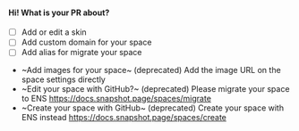 #### Hi! What is your PR about?

- [ ] Add or edit a skin
- [ ] Add custom domain for your space
- [ ] Add alias for migrate your space
- ~Add images for your space~ (deprecated) Add the image URL on the space settings directly
- ~Edit your space with GitHub?~ (deprecated) Please migrate your space to ENS https://docs.snapshot.page/spaces/migrate
- ~Create your space with GitHub~ (deprecated) Create your space with ENS instead https://docs.snapshot.page/spaces/create

